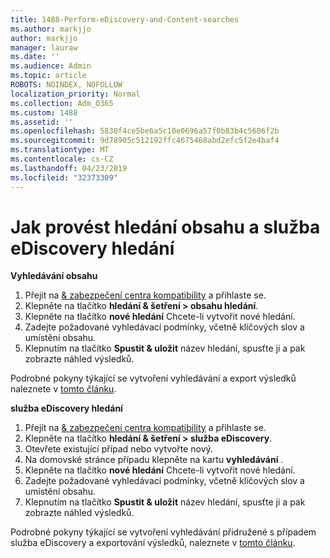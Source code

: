 ```yaml
---
title: 1488-Perform-eDiscovery-and-Content-searches
ms.author: markjjo
author: markjjo
manager: lauraw
ms.date: ''
ms.audience: Admin
ms.topic: article
ROBOTS: NOINDEX, NOFOLLOW
localization_priority: Normal
ms.collection: Adm_O365
ms.custom: 1488
ms.assetid: ''
ms.openlocfilehash: 5830f4ce5be6a5c10e0696a57f0b83b4c5606f2b
ms.sourcegitcommit: 9d78905c512192ffc4675468abd2efc5f2e4baf4
ms.translationtype: MT
ms.contentlocale: cs-CZ
ms.lasthandoff: 04/23/2019
ms.locfileid: "32373309"
---
```

# <a name="how-to-perform-content-searches-and-ediscovery-searches"></a>Jak provést hledání obsahu a služba eDiscovery hledání

**Vyhledávání obsahu**

1. Přejít na [& zabezpečení centra kompatibility](https://protection.office.com) a přihlaste se.
2. Klepněte na tlačítko **hledání & šetření > obsahu hledání**.
3. Klepněte na tlačítko **nové hledání** Chcete-li vytvořit nové hledání.
4. Zadejte požadované vyhledávací podmínky, včetně klíčových slov a umístění obsahu.  
5. Klepnutím na tlačítko **Spustit & uložit** název hledání, spusťte ji a pak zobrazte náhled výsledků. 
 
Podrobné pokyny týkající se vytvoření vyhledávání a export výsledků naleznete v [tomto článku](https://docs.microsoft.com/office365/securitycompliance/content-search).

**služba eDiscovery hledání**

1. Přejít na [& zabezpečení centra kompatibility](https://protection.office.com) a přihlaste se.
2. Klepněte na tlačítko **hledání & šetření > služba eDiscovery**.
3. Otevřete existující případ nebo vytvořte nový.
4. Na domovské stránce případu klepněte na kartu **vyhledávání** .  
5. Klepněte na tlačítko **nové hledání** Chcete-li vytvořit nové hledání.
6. Zadejte požadované vyhledávací podmínky, včetně klíčových slov a umístění obsahu.  
7. Klepnutím na tlačítko **Spustit & uložit** název hledání, spusťte ji a pak zobrazte náhled výsledků.

Podrobné pokyny týkající se vytvoření vyhledávání přidružené s případem služba eDiscovery a exportování výsledků, naleznete v [tomto článku](https://docs.microsoft.com/office365/securitycompliance/ediscovery-cases).